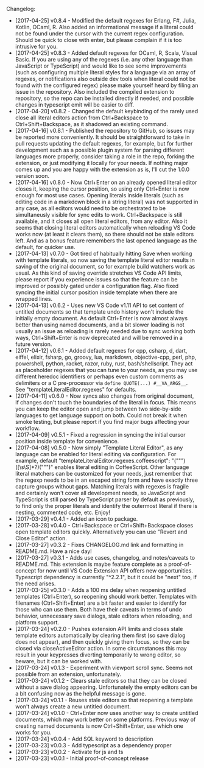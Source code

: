 Changelog:

- [2017-04-25] v0.8.4 - Modified the default regexes for Erlang, F#, Julia, Kotlin, OCaml, R. Also added an informational message if a literal could not be found under the cursor with the current regex configuration. Should be quick to close with enter, but please complain if it is too intrusive for you.
- [2017-04-25] v0.8.3 - Added default regexes for OCaml, R, Scala, Visual Basic. If you are using any of the regexes (i.e. any other language than JavaScript or TypeScript) and would like to see some improvements (such as configuring multiple literal styles for a language via an array of regexes, or notifications also outside dev tools when literal could not be found with the configured regex) please make yourself heard by filing an issue in the repository. Also included the compiled extension to repository, so the repo can be installed directly if needed, and possible changes in typescript emit will be easier to diff.
- [2017-04-20] v0.8.2 - Changed the default keybinding of the rarely used close all literal editors action from Ctrl+Backspace to Ctrl+Shift+Backspace, as it shadowed an existing command.
- [2017-04-16] v0.8.1 - Published the repository to GitHub, so issues may be reported more conveniently. It should be straightforward to take in pull requests updating the default regexes, for example, but for further development such as a possible plugin system for parsing different languages more properly, consider taking a role in the repo, forking the extension, or just modifying it locally for your needs. If nothing major comes up and you are happy with the extension as is, I'll cut the 1.0.0 version soon.
- [2017-04-16] v0.8.0 - Now Ctrl+Enter on an already opened literal editor closes it, keeping the cursor position, so using only Ctrl+Enter is now enough for most use cases. Opening literals inside literals (such as editing code in a markdown block in a string literal) was not supported in any case, as all editors would need to be orchestrated to be simultaneusly visible for sync edits to work. Ctrl+Backspace is still available, and it closes all open literal editors, from any editor. Also it seems that closing literal editors automatically when reloading VS Code works now (at least it clears them), so there should not be stale editors left. And as a bonus feature remembers the last opened language as the default, for quicker use.
- [2017-04-13] v0.7.0 - Got tired of habitually hitting Save when working with template literals, so now saving the template literal editor results in saving of the original document, so for example build watchers work as usual. As this kind of saving override stretches VS Code API limits, please report if you experience issues so that the feature can be improved or possibly gated under a configuration flag. Also fixed syncing the initial cursor position inside template when there are wrapped lines.
- [2017-04-13] v0.6.2 - Uses new VS Code v1.11 API to set content of untitled documents so that template undo history won't include the initially empty document. As default Ctrl+Enter is now almost always better than using named documents, and a bit slower loading is not usually an issue as reloading is rarely needed due to sync working both ways, Ctrl+Shift+Enter is now deprecated and will be removed in a future version.
- [2017-04-12] v0.6.1 - Added default regexes for cpp, csharp, d, dart, eiffel, elixir, fsharp, go, groovy, lua, markdown, objective-cpp, perl, php, powershell, python, racket, razor, ruby, rust, bash/shellscript. They act as placeholder regexes that you can tune to your needs, as you may use different heredoc identifiers or perhaps even custom comments as delimiters or a C pre-processor via `define QUOTE(...) #__VA_ARGS__`.  See "templateLiteralEditor.regexes" for defaults.
- [2017-04-11] v0.6.0 - Now syncs also changes from original document, if changes don't touch the boundaries of the literal in focus. This means you can keep the editor open and jump between two side-by-side languages to get language support on both. Could not break it when smoke testing, but please report if you find major bugs affecting your workflow.
- [2017-04-09] v0.5.1 - Fixed a regression in syncing the initial cursor position inside template for convenience.
- [2017-04-08] v0.5.0 - Now simply "Template Literal Editor", as any language can be enabled for literal editing via configuration. For example, default "templateLiteralEditor.regexes.coffeescript": "(\"\"\")([\\s\\S]*?)(\"\"\")" enables literal editing in CoffeeScript. Other language literal matchers can be customized for your needs, just remember that the regexp needs to be in an escaped string form and have exactly three capture groups without gaps. Matching literals with regexes is fragile and certainly won't cover all development needs, so JavaScript and TypeScript is still parsed by TypeScript parser by default as previously, to find only the proper literals and identify the outermost literal if there is nesting, commented code, etc. Enjoy!
- [2017-03-29] v0.4.1 - Added an icon to package.
- [2017-03-28] v0.4.0 - Ctrl+Backspace or Ctrl+Shift+Backspace closes open template editors quickly. Alternatively you can use "Revert and Close Editor" action.
- [2017-03-27] v0.3.2 - Fixes CHANGELOG.md link and formatting in README.md. Have a nice day!
- [2017-03-27] v0.3.1 - Adds use cases, changelog, and notes/caveats to README.md. This extension is maybe feature complete as a proof-of-concept for now until VS Code Extension API offers new opportunities. Typescript dependency is currently "^2.2.1", but it could be "next" too, if the need arises.
- [2017-03-25] v0.3.0 - Adds a 100 ms delay when reopening untitled templates (Ctrl+Enter), so reopening should work better. Templates with filenames (Ctrl+Shift+Enter) are a bit faster and easier to identify for those who can use them. Both have their caveats in terms of undo behavior, unnecessary save dialogs, stale editors when reloading, and platform support.
- [2017-03-24] v0.2.0 - Pushes extension API limits and closes stale template editors automatically by clearing them first (so save dialog does not appear), and then quickly giving them focus, so they can be closed via closeActiveEditor action. In some circumstances this may result in your keypresses diverting temporarily to wrong editor, so beware, but it can be worked with.
- [2017-03-24] v0.1.3 - Experiment with viewport scroll sync. Seems not possible from an extension, unfortunately.
- [2017-03-24] v0.1.2 - Clears stale editors so that they can be closed without a save dialog appearing. Unfortunately the empty editors can be a bit confusing now as the helpful message is gone.
- [2017-03-24] v0.1.1 - Reuses stale editors so that reopening a template won't always create a new untitled document.
- [2017-03-24] v0.1.0 - Ctrl+Enter now uses another way to create untitled documents, which may work better on some platforms. Previous way of creating named documents is now Ctrl+Shift+Enter, use which one works for you.
- [2017-03-24] v0.0.4 - Add SQL keyword to description
- [2017-03-23] v0.0.3 - Add typescript as a dependency proper
- [2017-03-23] v0.0.2 - Activate for js and ts
- [2017-03-23] v0.0.1 - Initial proof-of-concept release

